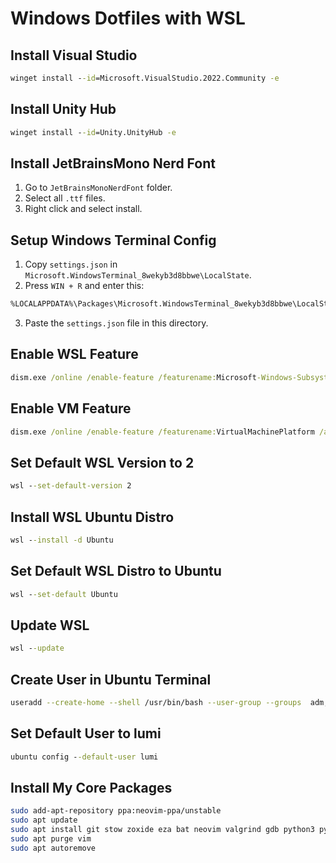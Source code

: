 # Windows Dotfiles with WSL

## Install Visual Studio

```bat
winget install --id=Microsoft.VisualStudio.2022.Community -e
```

## Install Unity Hub

```bat
winget install --id=Unity.UnityHub -e
```

## Install JetBrainsMono Nerd Font

1. Go to `JetBrainsMonoNerdFont` folder.
2. Select all `.ttf` files.
3. Right click and select install.

## Setup Windows Terminal Config

1. Copy `settings.json` in `Microsoft.WindowsTerminal_8wekyb3d8bbwe\LocalState`.
2. Press `WIN + R` and enter this:

```txt
%LOCALAPPDATA%\Packages\Microsoft.WindowsTerminal_8wekyb3d8bbwe\LocalState
```

3. Paste the `settings.json` file in this directory.

## Enable WSL Feature

```bat
dism.exe /online /enable-feature /featurename:Microsoft-Windows-Subsystem-Linux /all /norestart
```

## Enable VM Feature

```bat
dism.exe /online /enable-feature /featurename:VirtualMachinePlatform /all /norestart
```

## Set Default WSL Version to 2

```bat
wsl --set-default-version 2
```

## Install WSL Ubuntu Distro

```bat
wsl --install -d Ubuntu
```

## Set Default WSL Distro to Ubuntu

```bat
wsl --set-default Ubuntu
```

## Update WSL

```bat
wsl --update
```

## Create User in Ubuntu Terminal

```sh
useradd --create-home --shell /usr/bin/bash --user-group --groups  adm,dialout,cdrom,floppy,sudo,audio,dip,video,plugdev,netdev --password $(read -sp Password: pw ; echo $pw | openssl passwd -1 -stdin) lumi
```

## Set Default User to lumi

```bat
ubuntu config --default-user lumi
```

## Install My Core Packages

```sh
sudo add-apt-repository ppa:neovim-ppa/unstable
sudo apt update
sudo apt install git stow zoxide eza bat neovim valgrind gdb python3 python3-pip python3-venv npm sqlite3 texlive-full tree-sitter-cli zathura
sudo apt purge vim
sudo apt autoremove
```
